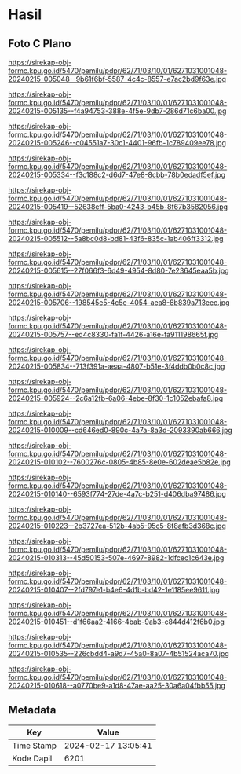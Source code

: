 # Hasil

## Foto C Plano

https://sirekap-obj-formc.kpu.go.id/5470/pemilu/pdpr/62/71/03/10/01/6271031001048-20240215-005048--9b61f6bf-5587-4c4c-8557-e7ac2bd9f63e.jpg

https://sirekap-obj-formc.kpu.go.id/5470/pemilu/pdpr/62/71/03/10/01/6271031001048-20240215-005135--f4a94753-388e-4f5e-9db7-286d71c6ba00.jpg

https://sirekap-obj-formc.kpu.go.id/5470/pemilu/pdpr/62/71/03/10/01/6271031001048-20240215-005246--c04551a7-30c1-4401-96fb-1c789409ee78.jpg

https://sirekap-obj-formc.kpu.go.id/5470/pemilu/pdpr/62/71/03/10/01/6271031001048-20240215-005334--f3c188c2-d6d7-47e8-8cbb-78b0edadf5ef.jpg

https://sirekap-obj-formc.kpu.go.id/5470/pemilu/pdpr/62/71/03/10/01/6271031001048-20240215-005419--52638eff-5ba0-4243-b45b-8f67b3582056.jpg

https://sirekap-obj-formc.kpu.go.id/5470/pemilu/pdpr/62/71/03/10/01/6271031001048-20240215-005512--5a8bc0d8-bd81-43f6-835c-1ab406ff3312.jpg

https://sirekap-obj-formc.kpu.go.id/5470/pemilu/pdpr/62/71/03/10/01/6271031001048-20240215-005615--27f066f3-6d49-4954-8d80-7e23645eaa5b.jpg

https://sirekap-obj-formc.kpu.go.id/5470/pemilu/pdpr/62/71/03/10/01/6271031001048-20240215-005706--198545e5-4c5e-4054-aea8-8b839a713eec.jpg

https://sirekap-obj-formc.kpu.go.id/5470/pemilu/pdpr/62/71/03/10/01/6271031001048-20240215-005757--ed4c8330-fa1f-4426-a16e-fa911198665f.jpg

https://sirekap-obj-formc.kpu.go.id/5470/pemilu/pdpr/62/71/03/10/01/6271031001048-20240215-005834--713f391a-aeaa-4807-b51e-3f4ddb0b0c8c.jpg

https://sirekap-obj-formc.kpu.go.id/5470/pemilu/pdpr/62/71/03/10/01/6271031001048-20240215-005924--2c6a12fb-6a06-4ebe-8f30-1c1052ebafa8.jpg

https://sirekap-obj-formc.kpu.go.id/5470/pemilu/pdpr/62/71/03/10/01/6271031001048-20240215-010009--cd646ed0-890c-4a7a-8a3d-2093390ab666.jpg

https://sirekap-obj-formc.kpu.go.id/5470/pemilu/pdpr/62/71/03/10/01/6271031001048-20240215-010102--7600276c-0805-4b85-8e0e-602deae5b82e.jpg

https://sirekap-obj-formc.kpu.go.id/5470/pemilu/pdpr/62/71/03/10/01/6271031001048-20240215-010140--6593f774-27de-4a7c-b251-d406dba97486.jpg

https://sirekap-obj-formc.kpu.go.id/5470/pemilu/pdpr/62/71/03/10/01/6271031001048-20240215-010223--2b3727ea-512b-4ab5-95c5-8f8afb3d368c.jpg

https://sirekap-obj-formc.kpu.go.id/5470/pemilu/pdpr/62/71/03/10/01/6271031001048-20240215-010313--45d50153-507e-4697-8982-1dfcec1c643e.jpg

https://sirekap-obj-formc.kpu.go.id/5470/pemilu/pdpr/62/71/03/10/01/6271031001048-20240215-010407--2fd797e1-b4e6-4d1b-bd42-1e1185ee9611.jpg

https://sirekap-obj-formc.kpu.go.id/5470/pemilu/pdpr/62/71/03/10/01/6271031001048-20240215-010451--d1f66aa2-4166-4bab-9ab3-c844d412f6b0.jpg

https://sirekap-obj-formc.kpu.go.id/5470/pemilu/pdpr/62/71/03/10/01/6271031001048-20240215-010535--226cbdd4-a9d7-45a0-8a07-4b51524aca70.jpg

https://sirekap-obj-formc.kpu.go.id/5470/pemilu/pdpr/62/71/03/10/01/6271031001048-20240215-010618--a0770be9-a1d8-47ae-aa25-30a6a04fbb55.jpg


## Metadata

| Key        | Value               |
| ---------- | ------------------- |
| Time Stamp | 2024-02-17 13:05:41 |
| Kode Dapil | 6201                |



